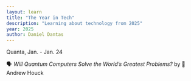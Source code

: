 ```yaml
---
layout: learn
title: "The Year in Tech"
description: "Learning about technology from 2025"
year: 2025
author: Daniel Dantas
---
```


Quanta, Jan. - Jan. 24 <!-- 3/20/2025 -->

🗣️ _Will Quantum Computers Solve the World’s Greatest Problems?_ by 🐯Andrew Houck <!-- 3/1/2025 -->
